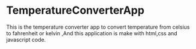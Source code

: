 # TemperatureConverterApp
This is the temperature converter app to convert temperature from celsius to fahrenheit  or kelvin ,And this application is make with html,css and javascript code. 
